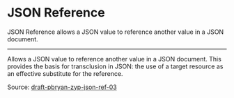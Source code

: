 # JSON Reference
JSON Reference allows a JSON value to reference another value in a JSON 
document.

---

Allows a JSON value to reference another value in a JSON document. This
provides the basis for transclusion in JSON: the use of a target 
resource as an effective substitute for the reference.

Source: [draft-pbryan-zyp-json-ref-03](https://tools.ietf.org/html/draft-pbryan-zyp-json-ref-03)
